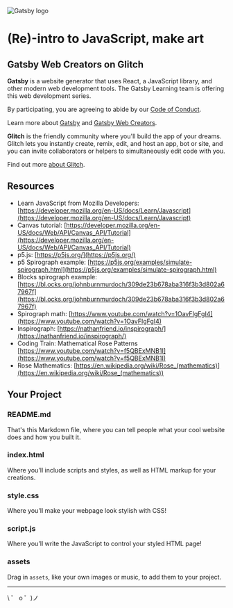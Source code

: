 ![Gatsby logo](https://cdn.glitch.com/b5ed501d-ec2f-4f2e-875d-1cf300be02d2%2FGatsby_Monogram.png?v=1588897548661)

# (Re)-intro to JavaScript, make art 
## Gatsby Web Creators on Glitch

**Gatsby** is a website generator that uses React, a JavaScript library, and other modern web development tools. The Gatsby Learning team is offering this web development series.

By participating, you are agreeing to abide by our [Code of Conduct](https://www.gatsbyjs.org/contributing/code-of-conduct/).

Learn more about [Gatsby](https://gatsbyjs.org) and [Gatsby Web Creators](https://gatsbyjs.com/gatsby-web-creators/).

**Glitch** is the friendly community where you'll build the app of your dreams. Glitch lets you instantly create, remix, edit, and host an app, bot or site, and you can invite collaborators or helpers to simultaneously edit code with you.

Find out more [about Glitch](https://glitch.com/about).


## Resources

- Learn JavaScript from Mozilla Developers: [https://developer.mozilla.org/en-US/docs/Learn/Javascript](https://developer.mozilla.org/en-US/docs/Learn/Javascript)
- Canvas tutorial: [https://developer.mozilla.org/en-US/docs/Web/API/Canvas_API/Tutorial](https://developer.mozilla.org/en-US/docs/Web/API/Canvas_API/Tutorial)
- p5.js: [https://p5js.org/](https://p5js.org/)
- p5 Spirograph example: [https://p5js.org/examples/simulate-spirograph.html](https://p5js.org/examples/simulate-spirograph.html)
- Blocks spirograph example: [https://bl.ocks.org/johnburnmurdoch/309de23b678aba316f3b3d802a67967f](https://bl.ocks.org/johnburnmurdoch/309de23b678aba316f3b3d802a67967f)
- Spirograph math: [https://www.youtube.com/watch?v=1OavFIgFgI4](https://www.youtube.com/watch?v=1OavFIgFgI4)
- Inspirograph: [https://nathanfriend.io/inspirograph/](https://nathanfriend.io/inspirograph/)
- Coding Train: Mathematical Rose Patterns [https://www.youtube.com/watch?v=f5QBExMNB1I](https://www.youtube.com/watch?v=f5QBExMNB1I)
- Rose Mathematics: [https://en.wikipedia.org/wiki/Rose_(mathematics)](https://en.wikipedia.org/wiki/Rose_(mathematics))

## Your Project

### README.md

That's this Markdown file, where you can tell people what your cool website does and how you built it.

### index.html

Where you'll include scripts and styles, as well as HTML markup for your creations.

### style.css

Where you'll make your webpage look stylish with CSS!

### script.js

Where you'll write the JavaScript to control your styled HTML page!

### assets

Drag in `assets`, like your own images or music, to add them to your project. 


---

\ ゜ o ゜)ノ
